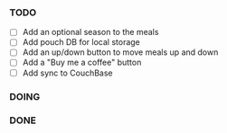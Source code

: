 ### TODO

- [ ] Add an optional season to the meals
- [ ] Add pouch DB for local storage
- [ ] Add an up/down button to move meals up and down
- [ ] Add a "Buy me a coffee" button
- [ ] Add sync to CouchBase

### DOING

### DONE
